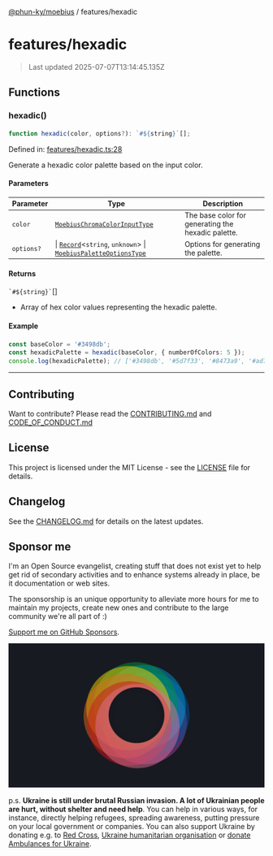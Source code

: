 [@phun-ky/moebius](../README.md) / features/hexadic

# features/hexadic

> Last updated 2025-07-07T13:14:45.135Z

##

## Functions

### hexadic()

```ts
function hexadic(color, options?): `#${string}`[];
```

Defined in: [features/hexadic.ts:28](https://github.com/phun-ky/moebius/blob/main/src/features/hexadic.ts#L28)

Generate a hexadic color palette based on the input color.

#### Parameters

| Parameter  | Type                                                                                                                                                                                        | Description                                        |
| ---------- | ------------------------------------------------------------------------------------------------------------------------------------------------------------------------------------------- | -------------------------------------------------- |
| `color`    | [`MoebiusChromaColorInputType`](../types.md#moebiuschromacolorinputtype)                                                                                                                    | The base color for generating the hexadic palette. |
| `options?` | \| [`Record`](https://www.typescriptlang.org/docs/handbook/utility-types.html#recordkeys-type)<`string`, `unknown`> \| [`MoebiusPaletteOptionsType`](../types.md#moebiuspaletteoptionstype) | Options for generating the palette.                |

#### Returns

`` `#${string}` ``\[]

- Array of hex color values representing the hexadic palette.

#### Example

```ts
const baseColor = '#3498db';
const hexadicPalette = hexadic(baseColor, { numberOfColors: 5 });
console.log(hexadicPalette); // ['#3498db', '#5d7f33', '#8473a9', '#ad7a95', '#db3434']
```

---

## Contributing

Want to contribute? Please read the [CONTRIBUTING.md](https://github.com/phun-ky/moebius/blob/main/CONTRIBUTING.md) and [CODE_OF_CONDUCT.md](https://github.com/phun-ky/moebius/blob/main/CODE_OF_CONDUCT.md)

## License

This project is licensed under the MIT License - see the [LICENSE](https://github.com/phun-ky/moebius/blob/main/LICENSE) file for details.

## Changelog

See the [CHANGELOG.md](https://github.com/phun-ky/moebius/blob/main/CHANGELOG.md) for details on the latest updates.

## Sponsor me

I'm an Open Source evangelist, creating stuff that does not exist yet to help get rid of secondary activities and to enhance systems already in place, be it documentation or web sites.

The sponsorship is an unique opportunity to alleviate more hours for me to maintain my projects, create new ones and contribute to the large community we're all part of :)

[Support me on GitHub Sponsors](https://github.com/sponsors/phun-ky).

![logo](https://github.com/phun-ky/moebius/blob/main/public/images/logo/logo-ring.png?raw=true)

p.s. **Ukraine is still under brutal Russian invasion. A lot of Ukrainian people are hurt, without shelter and need help**. You can help in various ways, for instance, directly helping refugees, spreading awareness, putting pressure on your local government or companies. You can also support Ukraine by donating e.g. to [Red Cross](https://www.icrc.org/en/donate/ukraine), [Ukraine humanitarian organisation](https://savelife.in.ua/en/donate-en/#donate-army-card-weekly) or [donate Ambulances for Ukraine](https://www.gofundme.com/f/help-to-save-the-lives-of-civilians-in-a-war-zone).
